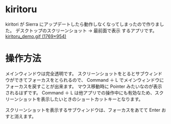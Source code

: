 # kiritoru
kiritori が Sierra にアップデートしたら動作しなくなってしまったので作りました。
デスクトップのスクリーンショット → 最前面で表示 するアプリです。
[kiritoru_demo.gif (1769×954)](https://raw.githubusercontent.com/isann/images/master/kiritoru_demo.gif)

# 操作方法
メインウィンドウは完全透明です。
スクリーンショットをとるとサブウィンドウができてフォーカスをとられるので、
Command ＋ L でメインウィンドウにフォーカスを戻すことが出来ます。
マウス移動時に Pointer みたいなのが表示されるはずです。
Command ＋ L は他アプリでの操作中にも有効なため、スクリーンショットを表示したいときのショートカットキーとなります。

スクリーンショットを表示するサブウィンドウは、フォーカスをあてて Enter おすと消えます。
